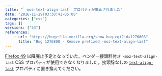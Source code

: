 ```yaml
---
title: "`-moz-text-align-last` プロパティが廃止されました"
date: "2016-11-29T03:30:41-05:00"
categories: ["css"]
tags: []
versions: ["53"]
references:
    - url: "https://bugzilla.mozilla.org/show_bug.cgi?id=1276808"
      title: "Bug 1276808 - Remove prefixed -moz-text-align-last"
---
```

[Firefox 49](https://www.fxsitecompat.com/ja/docs/2016/text-align-last-has-been-unprefixed/) 以降廃止予定となっていた、ベンダー接頭辞付き `-moz-text-align-last` CSS プロパティが使用できなくなりました。接頭辞なしの [`text-align-last`](https://developer.mozilla.org/docs/Web/CSS/text-align-last) プロパティに置き換えてください。
